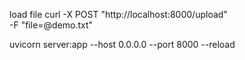 load file curl -X POST "http://localhost:8000/upload" \
  -F "file=@demo.txt"

uvicorn server:app --host 0.0.0.0 --port 8000 --reload